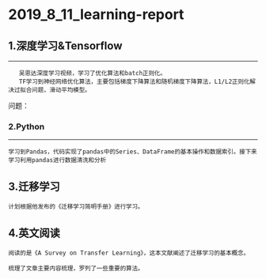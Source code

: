 # 2019_8_11_learning-report


## 1.深度学习&Tensorflow
-------
        
       吴恩达深度学习视频，学习了优化算法和batch正则化。
       TF学习到神经网络优化算法，主要包括梯度下降算法和随机梯度下降算法，L1/L2正则化解决过拟合问题，滑动平均模型。
 问题：
 
### 2.Python
------

    学习到Pandas，代码实现了pandas中的Series、DataFrame的基本操作和数据索引。接下来学习利用pandas进行数据清洗和分析
  
3.迁移学习
-------

    计划根据他发布的《迁移学习简明手册》进行学习。
  
4.英文阅读
------

    阅读的是《A Survey on Transfer Learning》，这本文献阐述了迁移学习的基本概念。
    
    梳理了文章主要内容梳理，罗列了一些重要的算法。
  
 







